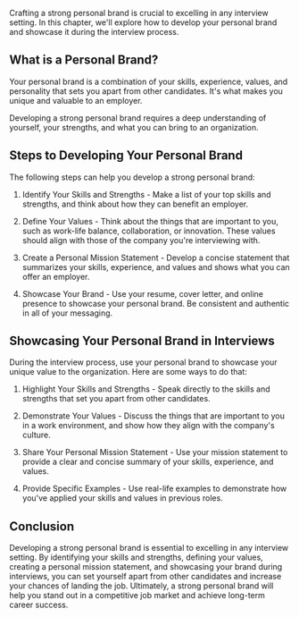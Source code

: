 
Crafting a strong personal brand is crucial to excelling in any interview setting. In this chapter, we'll explore how to develop your personal brand and showcase it during the interview process.

What is a Personal Brand?
-------------------------

Your personal brand is a combination of your skills, experience, values, and personality that sets you apart from other candidates. It's what makes you unique and valuable to an employer.

Developing a strong personal brand requires a deep understanding of yourself, your strengths, and what you can bring to an organization.

Steps to Developing Your Personal Brand
---------------------------------------

The following steps can help you develop a strong personal brand:

1. Identify Your Skills and Strengths - Make a list of your top skills and strengths, and think about how they can benefit an employer.

2. Define Your Values - Think about the things that are important to you, such as work-life balance, collaboration, or innovation. These values should align with those of the company you're interviewing with.

3. Create a Personal Mission Statement - Develop a concise statement that summarizes your skills, experience, and values and shows what you can offer an employer.

4. Showcase Your Brand - Use your resume, cover letter, and online presence to showcase your personal brand. Be consistent and authentic in all of your messaging.

Showcasing Your Personal Brand in Interviews
--------------------------------------------

During the interview process, use your personal brand to showcase your unique value to the organization. Here are some ways to do that:

1. Highlight Your Skills and Strengths - Speak directly to the skills and strengths that set you apart from other candidates.

2. Demonstrate Your Values - Discuss the things that are important to you in a work environment, and show how they align with the company's culture.

3. Share Your Personal Mission Statement - Use your mission statement to provide a clear and concise summary of your skills, experience, and values.

4. Provide Specific Examples - Use real-life examples to demonstrate how you've applied your skills and values in previous roles.

Conclusion
----------

Developing a strong personal brand is essential to excelling in any interview setting. By identifying your skills and strengths, defining your values, creating a personal mission statement, and showcasing your brand during interviews, you can set yourself apart from other candidates and increase your chances of landing the job. Ultimately, a strong personal brand will help you stand out in a competitive job market and achieve long-term career success.
